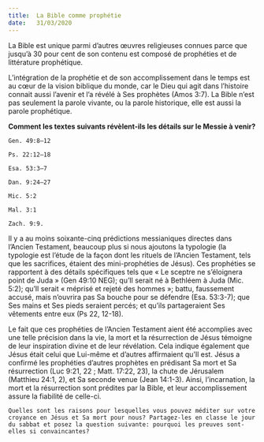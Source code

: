 ```yaml
---
title:  La Bible comme prophétie
date:   31/03/2020
---
```


La Bible est unique parmi d’autres œuvres religieuses connues parce que jusqu’à 30 pour cent de son contenu est composé de prophéties et de littérature prophétique.

L’intégration de la prophétie et de son accomplissement dans le temps est au cœur de la vision biblique du monde, car le Dieu qui agit dans l’histoire connait aussi l’avenir et l’a révélé à Ses prophètes (Amos 3:7). La Bible n’est pas seulement la parole vivante, ou la parole historique, elle est aussi la parole prophétique.

**Comment les textes suivants révèlent-ils les détails sur le Messie à venir?**

`Gen. 49:8–12`

`Ps. 22:12–18`

`Esa. 53:3–7`

`Dan. 9:24–27`

`Mic. 5:2`

`Mal. 3:1`

`Zach. 9:9.`

Il y a au moins soixante-cinq prédictions messianiques directes dans l’Ancien Testament, beaucoup plus si nous ajoutons la typologie (la typologie est l’étude de la façon dont les rituels de l’Ancien Testament, tels que les sacrifices, étaient des mini-prophéties de Jésus). Ces prophéties se rapportent à des détails spécifiques tels que « Le sceptre ne s’éloignera point de Juda » (Gen 49:10 NEG); qu’Il serait né à Bethléem à Juda (Mic. 5:2); qu’Il serait « méprisé et rejeté des hommes »; battu, faussement accusé, mais n’ouvrira pas Sa bouche pour se défendre (Esa. 53:3-7); que Ses mains et Ses pieds seraient percés; et qu’ils partageraient Ses vêtements entre eux (Ps 22, 12-18).

Le fait que ces prophéties de l’Ancien Testament aient été accomplies avec une telle précision dans la vie, la mort et la résurrection de Jésus témoigne de leur inspiration divine et de leur révélation. Cela indique également que Jésus était celui que Lui-même et d’autres affirmaient qu’Il est. Jésus a confirmé les prophéties d’autres prophètes en prédisant Sa mort et Sa résurrection (Luc 9:21, 22 ; Matt. 17:22, 23), la chute de Jérusalem (Matthieu 24:1, 2), et Sa seconde venue (Jean 14:1-3). Ainsi, l’incarnation, la mort et la résurrection sont prédites par la Bible, et leur accomplissement assure la fiabilité de celle-ci.

`Quelles sont les raisons pour lesquelles vous pouvez méditer sur votre croyance en Jésus et Sa mort pour nous? Partagez-les en classe le jour du sabbat et posez la question suivante: pourquoi les preuves sont-elles si convaincantes?`
